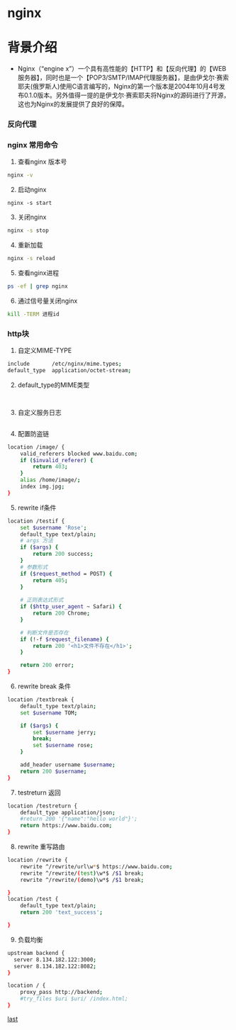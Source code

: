 # nginx 

# 背景介绍
-  Nginx（“engine x”）一个具有高性能的【HTTP】和【反向代理】的【WEB服务器】，同时也是一个【POP3/SMTP/IMAP代理服务器】，是由伊戈尔·赛索耶夫(俄罗斯人)使用C语言编写的，Nginx的第一个版本是2004年10月4号发布0.1.0版本。另外值得一提的是伊戈尔·赛索耶夫将Nginx的源码进行了开源，这也为Nginx的发展提供了良好的保障。


### 反向代理


### nginx 常用命令
1. 查看nginx 版本号

```bash
nginx -v 
```
2. 启动nginx 
```
nginx -s start
```
3. 关闭nginx
```bash
nginx -s stop
```
4. 重新加载
```bash
nginx -s reload
```

5. 查看nginx进程
```bash
ps -ef | grep nginx     
```

6. 通过信号量关闭nginx
```bash
kill -TERM 进程id
```

### http块

1. 自定义MIME-TYPE

```bash
include       /etc/nginx/mime.types;
default_type  application/octet-stream;
```
2. default_type的MIME类型
```
                       
```
3. 自定义服务日志
```

```
4. 配置防盗链
```bash
location /image/ {
    valid_referers blocked www.baidu.com;
    if ($invalid_referer) {
        return 403;
    }
    alias /home/image/;
    index img.jpg;
}
```
5. rewrite if条件

```bash
location /testif {
    set $username 'Rose';
    default_type text/plain;
    # args 方法
    if ($args) {
        return 200 success;
    }
    # 参数形式
    if ($request_method = POST) {
        return 405;
    }
    
    # 正则表达式形式
    if ($http_user_agent ~ Safari) {
        return 200 Chrome;
    }

    # 判断文件是否存在
    if (!-f $request_filename) {
        return 200 '<h1>文件不存在</h1>';
    }

    return 200 error;
}
```

6. rewrite break 条件

```bash
location /textbreak {
    default_type text/plain;
    set $username TOM;

    if ($args) {
        set $username jerry;
        break;
        set $username rose;
    }

    add_header username $username;
    return 200 $username;
}
```
7. testreturn 返回
```bash
location /testreturn {
    default_type application/json;
    #return 200 '{"name":"hello world"}';
    return https://www.baidu.com;
}
```
8. rewrite 重写路由
```bash
location /rewrite {
    rewrite ^/rewrite/url\w*$ https://www.baidu.com;
    rewrite ^/rewrite/(test)\w*$ /$1 break;
    rewrite ^/rewrite/(demo)\w*$ /$1 break;

}
location /test {
    default_type text/plain;
    return 200 'text_success';

}
```
9. 负载均衡

```bash
upstream backend {
  server 8.134.182.122:3000;
  server 8.134.182.122:8082;
}

location / {
    proxy_pass http://backend;
    #try_files $uri $uri/ /index.html;
}

```


[last](https://www.bilibili.com/video/BV1ov41187bq/?p=55&spm_id_from=pageDriver&vd_source=10257e657caa8b54111087a9329462e8)
